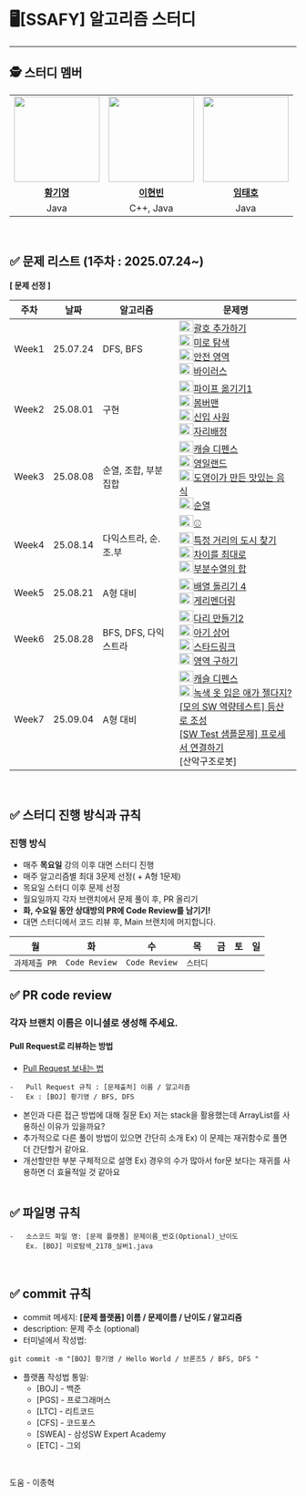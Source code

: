 # 🖥️[SSAFY] 알고리즘 스터디

---

## 🕵️ **스터디 멤버**

<table>
 <tr>
    <td align="center"><a href="https://github.com/0gi-h"><img src="https://avatars.githubusercontent.com/0gi-h" width="150px;" alt=""></td>
    <td align="center"><a href="https://github.com/"><img src="https://avatars.githubusercontent.com/991357" width="150px;" alt=""></td>
    <td align="center"><a href="https://github.com/Rentyo"><img src="https://avatars.githubusercontent.com/Rentyo" width="150px;" alt=""></td>
  </tr>
  <tr>
    <td align="center"><a href="https://github.com/0gi-h"><b>황기영</b></td>
    <td align="center"><a href="https://github.com/991357"><b>이현빈</b></td>
    <td align="center"><a href="https://github.com/Rentyo"><b>임태호</b></td>
  </tr>
  <tr> 
    <td align="center">  Java  </td>
    <td align="center">  C++, Java  </td>
    <td align="center">  Java  </td>
  </tr> 
</table>

<br />

## ✅ 문제 리스트 (1주차 : 2025.07.24~)

**[ 문제 선정 ]**

| 주차  | 날짜     | 알고리즘                | 문제명                                                                                                                                          | 
| ----- | -------- | ---------------------- | ----------------------------------------------------------------------------------------------------------------------------------------------- | 
| Week1 | 25.07.24 | DFS, BFS               | <img height="20px" width="25px" src="https://static.solved.ac/tier_small/13.svg"/>[괄호 추가하기](https://www.acmicpc.net/problem/16637)<br /> <img height="20px" width="25px" src="https://static.solved.ac/tier_small/10.svg"/>[미로 탐색](https://www.acmicpc.net/problem/2178)<br />  <img height="20px" width="25px" src="https://static.solved.ac/tier_small/10.svg"/>[안전 영역](https://www.acmicpc.net/problem/2468)<br /> <img height="20px" width="25px" src="https://static.solved.ac/tier_small/8.svg"/>[바이러스](https://www.acmicpc.net/problem/2606)<br />| 
| Week2 | 25.08.01 | 구현               | <img height="20px" width="25px" src="https://static.solved.ac/tier_small/11.svg"/>[파이프 옮기기1](https://www.acmicpc.net/problem/17070)<br /> <img height="20px" width="25px" src="https://static.solved.ac/tier_small/10.svg"/>[봄버맨](https://www.acmicpc.net/problem/16918)<br />  <img height="20px" width="25px" src="https://static.solved.ac/tier_small/10.svg"/>[신입 사원](https://www.acmicpc.net/problem/1946)<br /> <img height="20px" width="25px" src="https://static.solved.ac/tier_small/8.svg"/>[자리배정](https://www.acmicpc.net/problem/10157)<br />| 
| Week3 | 25.08.08 | 순열, 조합, 부분집합               | <img height="20px" width="25px" src="https://static.solved.ac/tier_small/13.svg"/>[캐슬 디펜스](https://www.acmicpc.net/problem/17135)<br /> <img height="20px" width="25px" src="https://static.solved.ac/tier_small/9.svg"/>[영일랜드](https://www.acmicpc.net/problem/31871)<br />  <img height="20px" width="25px" src="https://static.solved.ac/tier_small/9.svg"/>[도영이가 만든 맛있는 음식](https://www.acmicpc.net/problem/2961)<br /> <img height="20px" width="25px" src="https://static.solved.ac/tier_small/8.svg"/>[순열](https://www.acmicpc.net/problem/9742)<br />| 
| Week4 | 25.08.14 | 다익스트라, 순.조.부               | <img height="20px" width="25px" src="https://static.solved.ac/tier_small/12.svg"/>[⚾](https://www.acmicpc.net/problem/17281)<br /> <img height="20px" width="25px" src="https://static.solved.ac/tier_small/9.svg"/>[특정 거리의 도시 찾기](https://www.acmicpc.net/problem/18352)<br />  <img height="20px" width="25px" src="https://static.solved.ac/tier_small/9.svg"/>[차이를 최대로](https://www.acmicpc.net/problem/10819)<br />  <img height="20px" width="25px" src="https://static.solved.ac/tier_small/9.svg"/>[부분수열의 합](https://www.acmicpc.net/problem/1182)<br /> | 
| Week5 | 25.08.21 | A형 대비               | <img height="20px" width="25px" src="https://static.solved.ac/tier_small/12.svg"/>[배열 돌리기 4](https://www.acmicpc.net/problem/17406)<br /> <img height="20px" width="25px" src="https://static.solved.ac/tier_small/13.svg"/>[게리멘더링](https://www.acmicpc.net/problem/17471)<br />  
| Week6 | 25.08.28 | BFS, DFS, 다익스트라           | <img height="20px" width="25px" src="https://static.solved.ac/tier_small/15.svg"/>[다리 만들기2](https://www.acmicpc.net/problem/17472)<br /> <img height="20px" width="25px" src="https://static.solved.ac/tier_small/13.svg"/>[아기 상어](https://www.acmicpc.net/problem/16236)<br />  <img height="20px" width="25px" src="https://static.solved.ac/tier_small/10.svg"/>[스타드링크](https://www.acmicpc.net/problem/5014)<br />  <img height="20px" width="25px" src="https://static.solved.ac/tier_small/10.svg"/>[영역 구하기](https://www.acmicpc.net/problem/2583)<br /> | 
| Week7 | 25.09.04 | A형 대비           | <img height="20px" width="25px" src="https://static.solved.ac/tier_small/13.svg"/>[캐슬 디펜스](https://www.acmicpc.net/problem/17135)<br /> <img height="20px" width="25px" src="https://static.solved.ac/tier_small/12.svg"/>[녹색 옷 입은 애가 젤다지?](https://www.acmicpc.net/problem/4485)<br />  [[모의 SW 역량테스트] 등산로 조성](https://swexpertacademy.com/main/code/problem/problemDetail.do?contestProbId=AV5PoOKKAPIDFAUq)<br />  [[SW Test 샘플문제] 프로세서 연결하기](https://swexpertacademy.com/main/code/problem/problemDetail.do?contestProbId=AV4suNtaXFEDFAUf)<br /> [산악구조로봇] <br /> | 

<br />

## ✅ 스터디 진행 방식과 규칙

### 진행 방식

-   매주 **목요일** 강의 이후 대면 스터디 진행
-   매주 알고리즘별 최대 3문제 선정( + A형 1문제)
-   목요일 스터디 이후 문제 선정
-   월요일까지 각자 브랜치에서 문제 풀이 후, PR 올리기
-   **화, 수요일 동안 상대방의 PR에 Code Review를 남기기!**
-   대면 스터디에서 코드 리뷰 후, Main 브랜치에 머지합니다.

|      월       |      화       |       수     |    목    |  금  | 토  | 일  |
| :-----------: | :-----------: | :----------: | :-----: | :---: | :-: | :-: |
| `과제제출 PR` | `Code Review` | `Code Review` | `스터디` |      |     |     |

## ✅ PR code review

### 각자 브랜치 이름은 이니셜로 생성해 주세요.

#### Pull Request로 리뷰하는 방법

-   [Pull Request 보내는 법](https://wayhome25.github.io/git/2017/07/08/git-first-pull-request-story/)

```
-   Pull Request 규칙 : [문제출처] 이름 / 알고리즘
-   Ex : [BOJ] 황기영 / BFS, DFS
```

-   본인과 다른 접근 방법에 대해 질문 Ex) 저는 stack을 활용했는데 ArrayList를 사용하신 이유가 있을까요? <br/>
-   추가적으로 다른 풀이 방법이 있으면 간단히 소개 Ex) 이 문제는 재귀함수로 풀면 더 간단할거 같아요. <br/>
-   개선할만한 부분 구체적으로 설명 Ex) 경우의 수가 많아서 for문 보다는 재귀를 사용하면 더 효율적일 것 같아요 <br/>
    <br />

## ✅ 파일명 규칙

```
-   소스코드 파일 명: [문제 플랫폼] 문제이름_번호(Optional)_난이도
    Ex. [BOJ] 미로탐색_2178_실버1.java
```

<br />

## ✅ commit 규칙

-   commit 메세지: **[문제 플랫폼] 이름 / 문제이름 / 난이도 / 알고리즘**
-   description: 문제 주소 (optional)
-   터미널에서 작성법:

```
git commit -m "[BOJ] 황기영 / Hello World / 브론즈5 / BFS, DFS "
```

-   플랫폼 작성법 통일:
    -   [BOJ] - 백준
    -   [PGS] - 프로그래머스
    -   [LTC] - 리트코드
    -   [CFS] - 코드포스
    -   [SWEA] - 삼성SW Expert Academy
    -   [ETC] - 그외

<br />

도움 - 이종혁
